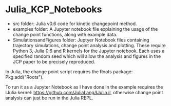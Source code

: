 # Julia_KCP_Notebooks
* src folder: Julia v0.6 code for kinetic changepoint method.
* examples folder: A Jupyter notebook file explaining the usage of the change point functions, along with example data.
* SimulationsandFigures folder: Juptyer Notebook files containing trajectory simulations, change point analysis and plotting. These require Python 3, Julia 0.6 and R kernels for the Jupyter notebook. Each uses a specified random seed which will allow the analysis and figures in the JCP paper to be precisely reproduced.

In Julia, the change point script requires the Roots package: Pkg.add("Roots").

To run it as a Jupyter Notebook as I have done in the example requires the IJulia kernel: https://github.com/JuliaLang/IJulia.jl, otherwise change point analysis can just be run in the Julia REPL.
